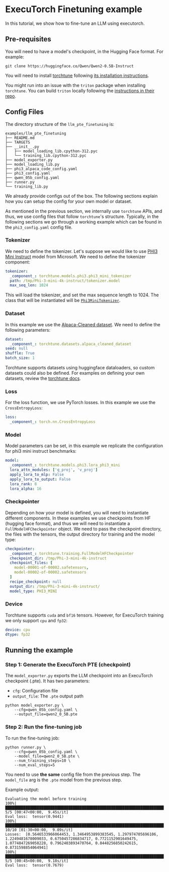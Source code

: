 # ExecuTorch Finetuning example

In this tutorial, we show how to fine-tune an LLM using executorch.

## Pre-requisites

You will need to have a model's checkpoint, in the Hugging Face format. For example:

```console
git clone https://huggingface.co/Qwen/Qwen2-0.5B-Instruct
```

You will need to install [torchtune](https://github.com/pytorch/torchtune) following [its installation instructions](https://github.com/pytorch/torchtune?tab=readme-ov-file#installation).

You might run into an issue with the `triton` package when installing `torchtune`. You can build `triton` locally following the [instructions in their repo](https://github.com/triton-lang/triton?tab=readme-ov-file#install-from-source).

## Config Files

The directory structure of the `llm_pte_finetuning` is:

```console
examples/llm_pte_finetuning
├── README.md
├── TARGETS
├── __init__.py
│   ├── model_loading_lib.cpython-312.pyc
│   └── training_lib.cpython-312.pyc
├── model_exporter.py
├── model_loading_lib.py
├── phi3_alpaca_code_config.yaml
├── phi3_config.yaml
├── qwen_05b_config.yaml
├── runner.py
└── training_lib.py
```

We already provide configs out of the box. The following sections explain how you can setup the config for your own model or dataset.

As mentioned in the previous section, we internally use `torchtune` APIs, and thus, we use config files that follow `torchtune`'s structure. Typically, in the following sections we go through a working example which can be found in the `phi3_config.yaml` config file.

### Tokenizer

We need to define the tokenizer. Let's suppose we would like to use [PHI3 Mini Instruct](https://huggingface.co/microsoft/Phi-3-mini-4k-instruct) model from Microsoft. We need to define the tokenizer component:

```yaml
tokenizer:
  _component_: torchtune.models.phi3.phi3_mini_tokenizer
  path: /tmp/Phi-3-mini-4k-instruct/tokenizer.model
  max_seq_len: 1024
```

This will load the tokenizer, and set the max sequence length to 1024. The class that will be instantiated will be [`Phi3MiniTokenizer`](https://github.com/pytorch/torchtune/blob/ee343e61804f9942b2bd48243552bf17b5d0d553/torchtune/models/phi3/_tokenizer.py#L30).

### Dataset

In this example we use the [Alpaca-Cleaned dataset](https://huggingface.co/datasets/yahma/alpaca-cleaned). We need to define the following parameters:

```yaml
dataset:
  _component_: torchtune.datasets.alpaca_cleaned_dataset
seed: null
shuffle: True
batch_size: 1
```

Torchtune supports datasets using huggingface dataloaders, so custom datasets could also be defined. For examples on defining your own datasets, review the [torchtune docs](https://pytorch.org/torchtune/stable/tutorials/datasets.html#hugging-face-datasets).

### Loss

For the loss function, we use PyTorch losses. In this example we use the `CrossEntropyLoss`:

```yaml
loss:
  _component_: torch.nn.CrossEntropyLoss
```

### Model

Model parameters can be set, in this example we replicate the configuration for phi3 mini instruct benchmarks:

```yaml
model:
  _component_: torchtune.models.phi3.lora_phi3_mini
  lora_attn_modules: ['q_proj', 'v_proj']
  apply_lora_to_mlp: False
  apply_lora_to_output: False
  lora_rank: 8
  lora_alpha: 16
```

### Checkpointer

Depending on how your model is defined, you will need to instantiate different components. In these examples we use checkpoints from HF (hugging face format), and thus we will need to instantiate a `FullModelHFCheckpointer` object. We need to pass the checkpoint directory, the files with the tensors, the output directory for training and the model type:

```yaml
checkpointer:
  _component_: torchtune.training.FullModelHFCheckpointer
  checkpoint_dir: /tmp/Phi-3-mini-4k-instruct
  checkpoint_files: [
    model-00001-of-00002.safetensors,
    model-00002-of-00002.safetensors
  ]
  recipe_checkpoint: null
  output_dir: /tmp/Phi-3-mini-4k-instruct/
  model_type: PHI3_MINI
```

### Device

Torchtune supports `cuda` and `bf16` tensors. However, for ExecuTorch training we only support `cpu` and `fp32`:

```yaml
device: cpu
dtype: fp32
```

## Running the example

### Step 1: Generate the ExecuTorch PTE (checkpoint)

The `model_exporter.py` exports the LLM checkpoint into an ExecuTorch checkpoint (.pte). It has two parameters:

* `cfg`: Configuration file
* `output_file`: The `.pte` output path

```console
python model_exporter.py \
    --cfg=qwen_05b_config.yaml \
    --output_file=qwen2_0_5B.pte
```

### Step 2: Run the fine-tuning job

To run the fine-tuning job:

```console
python runner.py \
    --cfg=qwen_05b_config.yaml \
    --model_file=qwen2_0_5B.pte \
    --num_training_steps=10 \
    --num_eval_steps=5
```

You need to use **the same** config file from the previous step. The `model_file` arg is the `.pte` model from the previous step.

Example output:

```console
Evaluating the model before training
100%|███████████████████████████████████████████████████████████████████████████████████████████████████████████████████████████████████████████████████████████████████████████████████████████████████████████| 5/5 [00:47<00:00,  9.45s/it]
Eval loss:  tensor(0.9441)
100%|█████████████████████████████████████████████████████████████████████████████████████████████████████████████████████████████████████████████████████████████████████████████████████████████████████████| 10/10 [01:30<00:00,  9.09s/it]
Losses:  [0.5646533966064453, 1.3464953899383545, 1.297974705696106, 1.2249481678009033, 0.6750457286834717, 0.7721152901649475, 1.0774847269058228, 0.7962403893470764, 0.8448256850242615, 0.8731598854064941]
100%|███████████████████████████████████████████████████████████████████████████████████████████████████████████████████████████████████████████████████████████████████████████████████████████████████████████| 5/5 [00:45<00:00,  9.18s/it]
Eval loss:  tensor(0.7679)
```
